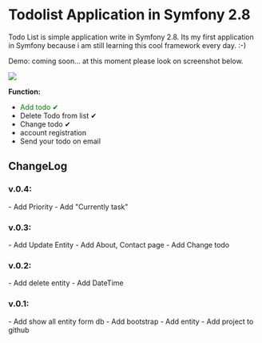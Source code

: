 <h1>Todolist Application in Symfony 2.8</h1>
Todo List is simple application write in Symfony 2.8. Its my first application in Symfony because i am still learning this cool framework every day. :-)

Demo: coming soon... at this moment please look on screenshot below.

<img src="http://i.imgur.com/CawpjHV.png">

<b>Function:</b>
- <font color="green">Add todo ✔</font>
- Delete Todo from list ✔
- Change todo ✔
- account registration
- Send your todo on email


<h2>ChangeLog</h2> 

<h3>v.0.4:</h3>
- Add Priority
- Add "Currently task"

<h3>v.0.3:</h3>
- Add Update Entity
- Add About, Contact page
- Add Change todo

<h3>v.0.2:</h3>
- Add delete entity
- Add DateTime 

<h3>v.0.1:</h3>
- Add show all entity form db
- Add bootstrap 
- Add entity
- Add project to github
